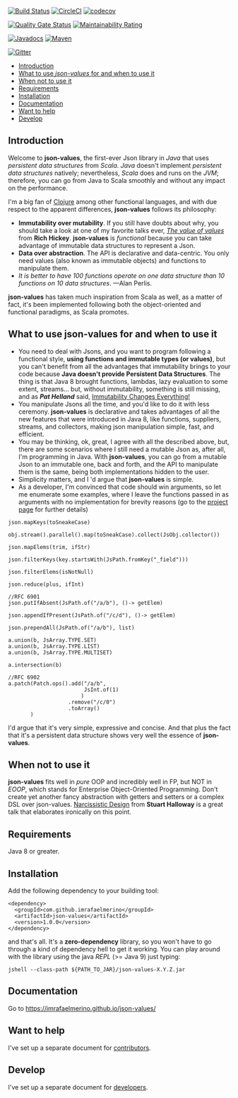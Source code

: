 [![Build Status](https://travis-ci.org/imrafaelmerino/json-values.svg?branch=master)](https://travis-ci.org/imrafaelmerino/json-values)
[![CircleCI](https://circleci.com/gh/imrafaelmerino/json-values/tree/master.svg)](https://circleci.com/gh/imrafaelmerino/json-values/tree/master)
[![codecov](https://codecov.io/gh/imrafaelmerino/json-values/branch/master/graph/badge.svg)](https://codecov.io/gh/imrafaelmerino/json-values)

[![Quality Gate Status](https://sonarcloud.io/api/project_badges/measure?project=imrafaelmerino_json-values&metric=alert_status)](https://sonarcloud.io/dashboard?id=imrafaelmerino_json-values)
[![Maintainability Rating](https://sonarcloud.io/api/project_badges/measure?project=imrafaelmerino_json-values&metric=sqale_rating)](https://sonarcloud.io/dashboard?id=imrafaelmerino_json-values)

[![Javadocs](https://www.javadoc.io/badge/com.github.imrafaelmerino/json-values.svg)](https://www.javadoc.io/doc/com.github.imrafaelmerino/json-values/1.0.0)
[![Maven](https://img.shields.io/maven-central/v/com.github.imrafaelmerino/json-values/1.0.0)](https://search.maven.org/artifact/com.github.imrafaelmerino/json-values/1.0.0/jar)

[![Gitter](https://badges.gitter.im/json-values/community.svg)](https://gitter.im/json-values/community?utm_source=badge&utm_medium=badge&utm_campaign=pr-badge)

- [Introduction](#introduction)
- [What to use _json-values_ for and when to use it](#whatfor)
- [When not to use it](#notwhatfor)
- [Requirements](#requirements)
- [Installation](#installation)
- [Documentation](https://imrafaelmerino.github.io/json-values/)
- [Want to help](#wth)
- [Develop](#develop)

## <a name="introduction"><a/> Introduction
Welcome to **json-values**, the first-ever Json library in _Java_ that uses _persistent data structures_ 
from _Scala_. _Java_ doesn't implement _persistent data structures_ natively; nevertheless, _Scala_ does and 
runs on the _JVM_; therefore, you can go from Java to Scala smoothly and without any impact on the performance. 

I'm a big fan of [Clojure](https://clojure.org) among other functional languages, and with due respect to the
apparent differences, **json-values** follows its philosophy: 

* **Immutability over mutability**. If you still have doubts about why, you should take 
a look at one of my favorite talks ever, [_The value of values_](https://www.youtube.com/watch?v=-6BsiVyC1kM) 
from **Rich Hickey**. **json-values** is _functional_ because you can take advantage of immutable data structures 
to represent a Json.
* **Data over abstraction**. The API is declarative and data-centric. You only need values (also known as immutable objects) and functions to 
manipulate them.
* _It is better to have 100 functions operate on one data structure than 10 functions on 10 data structures_. —Alan Perlis. 

**json-values** has taken much inspiration from Scala as well, as a matter of fact, it's been implemented following both the object-oriented
and functional paradigms, as Scala promotes.
## <a name="whatfor"><a/> What to use json-values for and when to use it
* You need to deal with Jsons, and you want to program following a functional style, **using functions and immutable types (or values)**,
but you can't benefit from all the advantages that immutability brings to your code because **Java doesn't provide Persistent Data Structures**.
The thing is that Java 8 brought functions, lambdas, lazy evaluation to some extent, streams... but, without immutability, 
something is still missing, and as _**Pat Helland**_ said, [Immutability Changes Everything!](http://cidrdb.org/cidr2015/Papers/CIDR15_Paper16.pdf)
* You manipulate Jsons all the time, and you'd like to do it with less ceremony. **json-values** is declarative and takes advantages of all the new features that were introduced 
in Java 8, like functions, suppliers, streams, and collectors, making json manipulation simple, fast, and efficient. 
* You may be thinking, ok, great, I agree with all the described above, but, there are some scenarios where I still need a mutable Json as, after all, I'm programming in Java. 
With **json-values**, you can go from a mutable Json to an immutable one, back and forth, and the API to manipulate 
them is the same, being both implementations hidden to the user. 
* Simplicity matters, and I 'd argue that **json-values** is simple.
* As a developer, I'm convinced that code should win arguments, so let me enumerate some examples, where I
leave the functions passed in as arguments with no implementation for brevity reasons (go to the [project page](https://imrafaelmerino.github.io/json-values/) for further
details)
```
json.mapKeys(toSneakeCase)

obj.stream().parallel().map(toSneakCase).collect(JsObj.collector())

json.mapElems(trim, ifStr)

json.filterKeys(key.startsWith(JsPath.fromKey("_field")))

json.filterElems(isNotNull)

json.reduce(plus, ifInt)

//RFC 6901
json.putIfAbsent(JsPath.of("/a/b"), ()-> getElem)

json.appendIfPresent(JsPath.of("/c/d"), ()-> getElem)

json.prependAll(JsPath.of("/a/b"), list)

a.union(b, JsArray.TYPE.SET)
a.union(b, JsArray.TYPE.LIST)
a.union(b, JsArray.TYPE.MULTISET)

a.intersection(b)

//RFC 6902
a.patch(Patch.ops().add("/a/b",
                        JsInt.of(1)
                       )
                   .remove("/c/0")
                   .toArray()
       )

```
I'd argue that it's very simple, expressive and concise. And that plus the fact that it's a persistent
data structure shows very well the essence of **json-values**.
## <a name="notwhatfor"><a/> When not to use it
**json-values** fits well in _pure_ OOP and incredibly well in FP, but NOT in _EOOP_, which stands for 
Enterprise Object-Oriented Programming. Don't create yet another fancy abstraction with getters and setters 
or a complex DSL over json-values. [Narcissistic Design](https://www.youtube.com/watch?v=LEZv-kQUSi4) from **Stuart Halloway** is a 
great talk that elaborates ironically on this point.
## <a name="requirements"><a/> Requirements
Java 8 or greater.
## <a name="installation"><a/> Installation
Add the following dependency to your building tool:
```
<dependency>
  <groupId>com.github.imrafaelmerino</groupId>
  <artifactId>json-values</artifactId>
  <version>1.0.0</version>
</dependency>
```
and that's all. It's a **zero-dependency** library, so you won't have to go through a kind of dependency hell to get it working. 
You can play around with the library using the java _REPL_ (>= Java 9) just typing:
```
jshell --class-path ${PATH_TO_JAR}/json-values-X.Y.Z.jar
```
## <a ><a/> Documentation   
Go to https://imrafaelmerino.github.io/json-values/
## <a name="wth"><a/> Want to help
I've set up a separate document for [contributors](./CONTRIBUTING.md).
## <a name="develop"><a/> Develop
I've set up a separate document for [developers](./developers.md).
